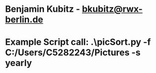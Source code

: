 # Benjamin Kubitz - bkubitz@rwx-berlin.de
#
# Example Script call: .\picSort.py -f C:/Users/C5282243/Pictures -s yearly
